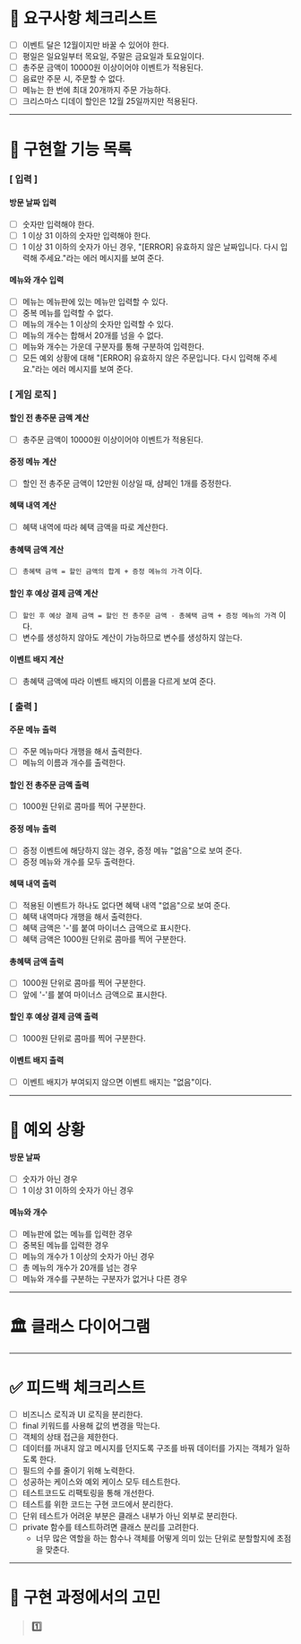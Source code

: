 # 🧐 요구사항 체크리스트

- [ ] 이벤트 달은 12월이지만 바꿀 수 있어야 한다.
- [ ] 평일은 일요일부터 목요일, 주말은 금요일과 토요일이다.
- [ ] 총주문 금액이 10000원 이상이어야 이벤트가 적용된다.
- [ ] 음료만 주문 시, 주문할 수 없다.
- [ ] 메뉴는 한 번에 최대 20개까지 주문 가능하다.
- [ ] 크리스마스 디데이 할인은 12월 25일까지만 적용된다.

---

# 📝 구현할 기능 목록

### [ 입력 ]

#### 방문 날짜 입력

- [ ] 숫자만 입력해야 한다.
- [ ] 1 이상 31 이하의 숫자만 입력해야 한다.
- [ ] 1 이상 31 이하의 숫자가 아닌 경우, "[ERROR] 유효하지 않은 날짜입니다. 다시 입력해 주세요."라는 에러 메시지를 보여 준다.

#### 메뉴와 개수 입력

- [ ] 메뉴는 메뉴판에 있는 메뉴만 입력할 수 있다.
- [ ] 중복 메뉴를 입력할 수 없다.
- [ ] 메뉴의 개수는 1 이상의 숫자만 입력할 수 있다.
- [ ] 메뉴의 개수는 합해서 20개를 넘을 수 없다.
- [ ] 메뉴와 개수는 가운데 구분자를 통해 구분하여 입력한다.
- [ ] 모든 예외 상황에 대해 "[ERROR] 유효하지 않은 주문입니다. 다시 입력해 주세요."라는 에러 메시지를 보여 준다.

### [ 게임 로직 ]

#### 할인 전 총주문 금액 계산

- [ ] 총주문 금액이 10000원 이상이어야 이벤트가 적용된다.

#### 증정 메뉴 계산

- [ ] 할인 전 총주문 금액이 12만원 이상일 때, 샴페인 1개를 증정한다.

#### 혜택 내역 계산

- [ ] 혜택 내역에 따라 혜택 금액을 따로 계산한다.

#### 총혜택 금액 계산

- [ ] `총혜택 금액 = 할인 금액의 합계 + 증정 메뉴의 가격` 이다.

#### 할인 후 예상 결제 금액 계산

- [ ] `할인 후 예상 결제 금액 = 할인 전 총주문 금액 - 총혜택 금액 + 증정 메뉴의 가격` 이다.
- [ ] 변수를 생성하지 않아도 계산이 가능하므로 변수를 생성하지 않는다.

#### 이벤트 배지 계산

- [ ] 총혜택 금액에 따라 이벤트 배지의 이름을 다르게 보여 준다.

### [ 출력 ]

#### 주문 메뉴 출력

- [ ] 주문 메뉴마다 개행을 해서 출력한다.
- [ ] 메뉴의 이름과 개수를 출력한다.

#### 할인 전 총주문 금액 출력

- [ ] 1000원 단위로 콤마를 찍어 구분한다.

#### 증정 메뉴 출력

- [ ] 증정 이벤트에 해당하지 않는 경우, 증정 메뉴 "없음"으로 보여 준다.
- [ ] 증정 메뉴와 개수를 모두 출력한다.

#### 혜택 내역 출력

- [ ] 적용된 이벤트가 하나도 없다면 혜택 내역 "없음"으로 보여 준다.
- [ ] 혜택 내역마다 개행을 해서 출력한다.
- [ ] 혜택 금액은 '-'를 붙여 마이너스 금액으로 표시한다.
- [ ] 혜택 금액은 1000원 단위로 콤마를 찍어 구분한다.

#### 총혜택 금액 출력

- [ ] 1000원 단위로 콤마를 찍어 구분한다.
- [ ] 앞에 '-'를 붙여 마이너스 금액으로 표시한다.

#### 할인 후 예상 결제 금액 출력

- [ ] 1000원 단위로 콤마를 찍어 구분한다.

#### 이벤트 배지 출력

- [ ] 이벤트 배지가 부여되지 않으면 이벤트 배지는 "없음"이다.

---

# 🚥 예외 상황

#### 방문 날짜

- [ ] 숫자가 아닌 경우
- [ ] 1 이상 31 이하의 숫자가 아닌 경우

#### 메뉴와 개수

- [ ] 메뉴판에 없는 메뉴를 입력한 경우
- [ ] 중복된 메뉴를 입력한 경우
- [ ] 메뉴의 개수가 1 이상의 숫자가 아닌 경우
- [ ] 총 메뉴의 개수가 20개를 넘는 경우
- [ ] 메뉴와 개수를 구분하는 구분자가 없거나 다른 경우

---

# 🏛️ 클래스 다이어그램

---

# ✅ 피드백 체크리스트

- [ ] 비즈니스 로직과 UI 로직을 분리한다.
- [ ] final 키워드를 사용해 값의 변경을 막는다.
- [ ] 객체의 상태 접근을 제한한다.
- [ ] 데이터를 꺼내지 않고 메시지를 던지도록 구조를 바꿔 데이터를 가지는 객체가 일하도록 한다.
- [ ] 필드의 수를 줄이기 위해 노력한다.
- [ ] 성공하는 케이스와 예외 케이스 모두 테스트한다.
- [ ] 테스트코드도 리팩토링을 통해 개선한다.
- [ ] 테스트를 위한 코드는 구현 코드에서 분리한다.
- [ ] 단위 테스트가 어려운 부분은 클래스 내부가 아닌 외부로 분리한다.
- [ ] private 함수를 테스트하려면 클래스 분리를 고려한다.
    - 너무 많은 역할을 하는 함수나 객체를 어떻게 의미 있는 단위로 분할할지에 초점을 맞춘다.

---

# 🤔 구현 과정에서의 고민

> ### 1️⃣ 